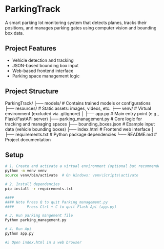 # ParkingTrack

A smart parking lot monitoring system that detects planes, tracks their positions, and manages parking gates using computer vision and bounding box data.

## Project Features

- Vehicle detection and tracking
- JSON-based bounding box input
- Web-based frontend interface
- Parking space management logic

## Project Structure

ParkingTrack/ 
├── models/ # Contains trained models or configurations 
├── resources/ # Static assets: images, videos, etc. 
├── venv/ # Virtual environment (excluded via .gitignore) 
│ 
├── app.py # Main entry point (e.g., Flask/FastAPI server) 
├── parking_management.py # Core logic for tracking and managing spaces 
├── bounding_boxes.json # Example input data (vehicle bounding boxes) 
├── index.html # Frontend web interface 
│ 
├── requirements.txt # Python package dependencies 
└── README.md # Project documentation

## Setup

```bash
# 1. Create and activate a virtual environment (optional but recommended)
python -m venv venv
source venv/bin/activate  # On Windows: venv\Scripts\activate

# 2. Install dependencies
pip install -r requirements.txt

####
#### Note Press Q to quit Parking_management.py
####      Press Ctrl + C to quit Flask Api (app.py)

# 3. Run parking mangement file
Python parking_management.py

# 4. Run Api
python app.py

#5 Open index.html in a web browser
